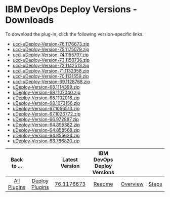 
# IBM DevOps Deploy Versions - Downloads

To download the plug-in, click the following version-specific links.
- [ucd-uDeploy-Version-76.1176673.zip](https://github.com/UrbanCode/IBM-UCD-PLUGINS/blob/main/files/uDeploy-Version/ucd-uDeploy-Version-76.1176673.zip)
- [ucd-uDeploy-Version-75.1175079.zip](https://github.com/UrbanCode/IBM-UCD-PLUGINS/blob/main/files/uDeploy-Version/ucd-uDeploy-Version-75.1175079.zip)
- [ucd-uDeploy-Version-74.1155707.zip](https://github.com/UrbanCode/IBM-UCD-PLUGINS/blob/main/files/uDeploy-Version/ucd-uDeploy-Version-74.1155707.zip)
- [ucd-uDeploy-Version-73.1150736.zip](https://github.com/UrbanCode/IBM-UCD-PLUGINS/blob/main/files/uDeploy-Version/ucd-uDeploy-Version-73.1150736.zip)
- [ucd-uDeploy-Version-72.1142513.zip](https://github.com/UrbanCode/IBM-UCD-PLUGINS/blob/main/files/uDeploy-Version/ucd-uDeploy-Version-72.1142513.zip)
- [ucd-uDeploy-Version-71.1132358.zip](https://raw.githubusercontent.com/UrbanCode/IBM-UCD-PLUGINS/main/files/uDeploy-Version/ucd-uDeploy-Version-71.1132358.zip)
- [ucd-uDeploy-Version-70.1131559.zip](https://raw.githubusercontent.com/UrbanCode/IBM-UCD-PLUGINS/main/files/uDeploy-Version/ucd-uDeploy-Version-70.1131559.zip)
- [ucd-uDeploy-Version-69.1128768.zip](https://raw.githubusercontent.com/UrbanCode/IBM-UCD-PLUGINS/main/files/uDeploy-Version/ucd-uDeploy-Version-69.1128768.zip)
- [uDeploy-Version-68.1114399.zip](https://raw.githubusercontent.com/UrbanCode/IBM-UCD-PLUGINS/main/files/uDeploy-Version/uDeploy-Version-68.1114399.zip)
- [uDeploy-Version-68.1107040.zip](https://raw.githubusercontent.com/UrbanCode/IBM-UCD-PLUGINS/main/files/uDeploy-Version/uDeploy-Version-68.1107040.zip)
- [uDeploy-Version-68.1102018.zip](https://raw.githubusercontent.com/UrbanCode/IBM-UCD-PLUGINS/main/files/uDeploy-Version/uDeploy-Version-68.1102018.zip)
- [uDeploy-Version-68.1073156.zip](https://raw.githubusercontent.com/UrbanCode/IBM-UCD-PLUGINS/main/files/uDeploy-Version/uDeploy-Version-68.1073156.zip)
- [uDeploy-Version-67.1056513.zip](https://raw.githubusercontent.com/UrbanCode/IBM-UCD-PLUGINS/main/files/uDeploy-Version/uDeploy-Version-67.1056513.zip)
- [uDeploy-Version-67.1026772.zip](https://raw.githubusercontent.com/UrbanCode/IBM-UCD-PLUGINS/main/files/uDeploy-Version/uDeploy-Version-67.1026772.zip)
- [uDeploy-Version-66.972887.zip](https://raw.githubusercontent.com/UrbanCode/IBM-UCD-PLUGINS/main/files/uDeploy-Version/uDeploy-Version-66.972887.zip)
- [uDeploy-Version-64.895382.zip](https://raw.githubusercontent.com/UrbanCode/IBM-UCD-PLUGINS/main/files/uDeploy-Version/uDeploy-Version-64.895382.zip)
- [uDeploy-Version-64.858568.zip](https://raw.githubusercontent.com/UrbanCode/IBM-UCD-PLUGINS/main/files/uDeploy-Version/uDeploy-Version-64.858568.zip)
- [uDeploy-Version-64.855624.zip](https://raw.githubusercontent.com/UrbanCode/IBM-UCD-PLUGINS/main/files/uDeploy-Version/uDeploy-Version-64.855624.zip)
- [uDeploy-Version-63.786820.zip](https://raw.githubusercontent.com/UrbanCode/IBM-UCD-PLUGINS/main/files/uDeploy-Version/uDeploy-Version-63.786820.zip)

|Back to ...||Latest Version|IBM DevOps Deploy Versions |||
| :---: | :---: | :---: | :---: | :---: | :---: |
|[All Plugins](../../index.md)|[Deploy Plugins](../README.md)|[76.1176673](https://github.com/UrbanCode/IBM-UCD-PLUGINS/blob/main/files/uDeploy-Version/ucd-uDeploy-Version-76.1176673.zip)|[Readme](README.md)|[Overview](overview.md)|[Steps](steps.md)|

